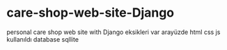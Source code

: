 # care-shop-web-site-Django
personal care shop web site with Django
eksikleri var
arayüzde html css js kullanıldı
database sqllite 
